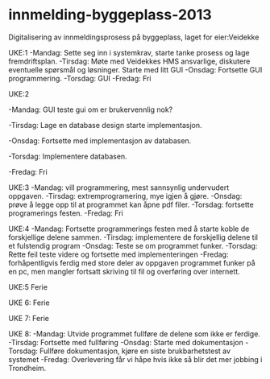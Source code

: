 innmelding-byggeplass-2013
==========================

Digitalisering av innmeldingsprosess på byggeplass, laget for eier:Veidekke

UKE:1
-Mandag: Sette seg inn i systemkrav, starte tanke prosess og lage fremdriftsplan.
-Tirsdag: Møte med Veidekkes HMS ansvarlige, diskutere eventuelle spørsmål og løsninger. Starte med litt GUI
-Onsdag: Fortsette GUI programmering.
-Torsdag: GUI
-Fredag: Fri

UKE:2

-Mandag: GUI teste gui om er brukervennlig nok?

-Tirsdag: Lage en database design starte implementasjon.

-Onsdag: Fortsette med implementasjon av databasen.

-Torsdag: Implementere databasen.

-Fredag: Fri


UKE:3
-Mandag: vill programmering, mest sannsynlig undervudert oppgaven.
-Tirsdag: extremprogramering, mye igjen å gjøre.
-Onsdag: prøve å legge opp til at programmet kan åpne pdf filer.
-Torsdag: fortsette programerings festen.
-Fredag: Fri

UKE:4
-Mandag: Fortsette programmerings festen med å starte koble de forskjellige delene sammen.
-Tirsdag: implementere de forskjellig delene til et fulstendig program
-Onsdag: Teste se om programmet funker.
-Torsdag: Rette feil teste videre og fortsette med implementeringen
-Fredag: forhåpentligvis ferdig med store deler av oppgaven programmet funker på en pc, men mangler fortsatt skriving
til fil og overføring over internett.

UKE:5 Ferie

UKE 6: Ferie

UKE 7: Ferie

UKE 8:
-Mandag: Utvide programmet fullføre de delene som ikke er ferdige.
-Tirsdag: Fortsette med fullføring
-Onsdag: Starte med dokumentasjon
-Torsdag: Fullføre dokumentasjon, kjøre en siste brukbarhetstest av systemet
-Fredag: Overlevering får vi håpe hvis ikke så blir det mer jobbing i Trondheim.

